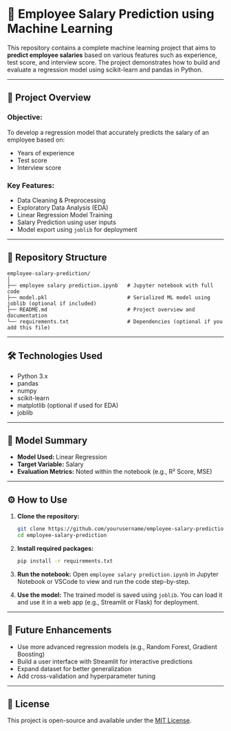 
# 🧠 Employee Salary Prediction using Machine Learning

This repository contains a complete machine learning project that aims to **predict employee salaries** based on various features such as experience, test score, and interview score. The project demonstrates how to build and evaluate a regression model using scikit-learn and pandas in Python.

---

## 🚀 Project Overview

### Objective:
To develop a regression model that accurately predicts the salary of an employee based on:
- Years of experience
- Test score
- Interview score

### Key Features:
- Data Cleaning & Preprocessing
- Exploratory Data Analysis (EDA)
- Linear Regression Model Training
- Salary Prediction using user inputs
- Model export using `joblib` for deployment

---

## 📁 Repository Structure

```
employee-salary-prediction/
│
├── employee salary prediction.ipynb   # Jupyter notebook with full code
├── model.pkl                          # Serialized ML model using joblib (optional if included)
├── README.md                          # Project overview and documentation
└── requirements.txt                   # Dependencies (optional if you add this file)
```

---

## 🛠️ Technologies Used

- Python 3.x
- pandas
- numpy
- scikit-learn
- matplotlib (optional if used for EDA)
- joblib

---

## 🧪 Model Summary

- **Model Used:** Linear Regression
- **Target Variable:** Salary
- **Evaluation Metrics:** Noted within the notebook (e.g., R² Score, MSE)

---

## ⚙️ How to Use

1. **Clone the repository:**
   ```bash
   git clone https://github.com/yourusername/employee-salary-prediction.git
   cd employee-salary-prediction
   ```

2. **Install required packages:**
   ```bash
   pip install -r requirements.txt
   ```

3. **Run the notebook:**
   Open `employee salary prediction.ipynb` in Jupyter Notebook or VSCode to view and run the code step-by-step.

4. **Use the model:**
   The trained model is saved using `joblib`. You can load it and use it in a web app (e.g., Streamlit or Flask) for deployment.

---

## 🔮 Future Enhancements

- Use more advanced regression models (e.g., Random Forest, Gradient Boosting)
- Build a user interface with Streamlit for interactive predictions
- Expand dataset for better generalization
- Add cross-validation and hyperparameter tuning

---

## 📜 License

This project is open-source and available under the [MIT License](LICENSE).
